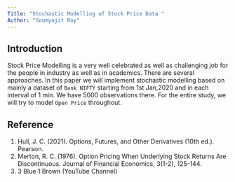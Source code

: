 ```yaml
---
Title: "Stochastic Modelling of Stock Price Data "
Author: "Soumyajit Roy"
---
```


## Introduction

Stock Price Modelling is a very well celebrated as well as challenging job for the people in industry as well as in academics. There are several approaches. In this paper we will implement stochastic modelling based on mainly a dataset of `Bank NIFTY` starting from 1st Jan,2020 and in each interval of 1 min. We have 5000 observations there. For the entire study, we will try to model `Open Price` throughout.


## Reference

1.  Hull, J. C. (2021). Options, Futures, and Other Derivatives (10th ed.). Pearson.
2.  Merton, R. C. (1976). Option Pricing When Underlying Stock Returns Are Discontinuous. Journal of Financial Economics, 3(1-2), 125-144.
3.  3 Blue 1 Brown (YouTube Channel)
